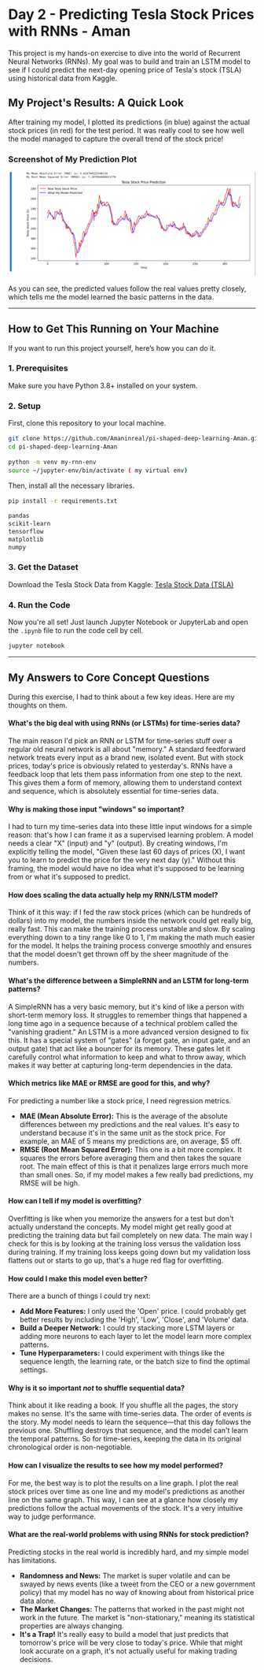 # Day 2 - Predicting Tesla Stock Prices with RNNs - Aman

This project is my hands-on exercise to dive into the world of Recurrent Neural Networks (RNNs). My goal was to build and train an LSTM model to see if I could predict the next-day opening price of Tesla's stock (TSLA) using historical data from Kaggle.

## My Project's Results: A Quick Look

After training my model, I plotted its predictions (in blue) against the actual stock prices (in red) for the test period. It was really cool to see how well the model managed to capture the overall trend of the stock price!

### Screenshot of My Prediction Plot

![Tesla Stock Prediction Plot](Screenshots/image.png)

As you can see, the predicted values follow the real values pretty closely, which tells me the model learned the basic patterns in the data.

---

## How to Get This Running on Your Machine

If you want to run this project yourself, here’s how you can do it.

### 1. Prerequisites
Make sure you have Python 3.8+ installed on your system.

### 2. Setup
First, clone this repository to your local machine.

```bash
git clone https://github.com/Amaninreal/pi-shaped-deep-learning-Aman.git
cd pi-shaped-deep-learning-Aman
```


```bash
python -m venv my-rnn-env
source ~/jupyter-env/bin/activate ( my virtual env)
```

Then, install all the necessary libraries.

```bash
pip install -r requirements.txt
```
```
pandas
scikit-learn
tensorflow
matplotlib
numpy
```

### 3. Get the Dataset
Download the Tesla Stock Data from Kaggle: [Tesla Stock Data (TSLA)](https://www.kaggle.com/datasets/rpaguirregabiria/tesla-stock-data-updated-till-2023)


### 4. Run the Code
Now you're all set! Just launch Jupyter Notebook or JupyterLab and open the `.ipynb` file to run the code cell by cell.

```bash
jupyter notebook
```

---

## My Answers to Core Concept Questions

During this exercise, I had to think about a few key ideas. Here are my thoughts on them.

#### What's the big deal with using RNNs (or LSTMs) for time-series data?
The main reason I'd pick an RNN or LSTM for time-series stuff over a regular old neural network is all about "memory." A standard feedforward network treats every input as a brand new, isolated event. But with stock prices, today's price is obviously related to yesterday's. RNNs have a feedback loop that lets them pass information from one step to the next. This gives them a form of memory, allowing them to understand context and sequence, which is absolutely essential for time-series data.

#### Why is making those input "windows" so important?
I had to turn my time-series data into these little input windows for a simple reason: that's how I can frame it as a supervised learning problem. A model needs a clear "X" (input) and "y" (output). By creating windows, I'm explicitly telling the model, "Given these last 60 days of prices (X), I want you to learn to predict the price for the very next day (y)." Without this framing, the model would have no idea what it's supposed to be learning from or what it's supposed to predict.

#### How does scaling the data actually help my RNN/LSTM model?
Think of it this way: if I fed the raw stock prices (which can be hundreds of dollars) into my model, the numbers inside the network could get really big, really fast. This can make the training process unstable and slow. By scaling everything down to a tiny range like 0 to 1, I'm making the math much easier for the model. It helps the training process converge smoothly and ensures that the model doesn't get thrown off by the sheer magnitude of the numbers.

#### What's the difference between a SimpleRNN and an LSTM for long-term patterns?
A SimpleRNN has a very basic memory, but it's kind of like a person with short-term memory loss. It struggles to remember things that happened a long time ago in a sequence because of a technical problem called the "vanishing gradient." An LSTM is a more advanced version designed to fix this. It has a special system of "gates" (a forget gate, an input gate, and an output gate) that act like a bouncer for its memory. These gates let it carefully control what information to keep and what to throw away, which makes it way better at capturing long-term dependencies in the data.

#### Which metrics like MAE or RMSE are good for this, and why?
For predicting a number like a stock price, I need regression metrics.
*   **MAE (Mean Absolute Error):** This is the average of the absolute differences between my predictions and the real values. It's easy to understand because it's in the same unit as the stock price. For example, an MAE of 5 means my predictions are, on average, $5 off.
*   **RMSE (Root Mean Squared Error):** This one is a bit more complex. It squares the errors before averaging them and then takes the square root. The main effect of this is that it penalizes large errors much more than small ones. So, if my model makes a few really bad predictions, my RMSE will be high.

#### How can I tell if my model is overfitting?
Overfitting is like when you memorize the answers for a test but don't actually understand the concepts. My model might get really good at predicting the training data but fail completely on new data. The main way I check for this is by looking at the training loss versus the validation loss during training. If my training loss keeps going down but my validation loss flattens out or starts to go up, that's a huge red flag for overfitting.

#### How could I make this model even better?
There are a bunch of things I could try next:
*   **Add More Features:** I only used the 'Open' price. I could probably get better results by including the 'High', 'Low', 'Close', and 'Volume' data.
*   **Build a Deeper Network:** I could try stacking more LSTM layers or adding more neurons to each layer to let the model learn more complex patterns.
*   **Tune Hyperparameters:** I could experiment with things like the sequence length, the learning rate, or the batch size to find the optimal settings.

#### Why is it so important *not* to shuffle sequential data?
Think about it like reading a book. If you shuffle all the pages, the story makes no sense. It's the same with time-series data. The order of events *is* the story. My model needs to learn the sequence—that this day follows the previous one. Shuffling destroys that sequence, and the model can't learn the temporal patterns. So for time-series, keeping the data in its original chronological order is non-negotiable.

#### How can I visualize the results to see how my model performed?
For me, the best way is to plot the results on a line graph. I plot the real stock prices over time as one line and my model's predictions as another line on the same graph. This way, I can see at a glance how closely my predictions follow the actual movements of the stock. It's a very intuitive way to judge performance.

#### What are the real-world problems with using RNNs for stock prediction?
Predicting stocks in the real world is incredibly hard, and my simple model has limitations.
*   **Randomness and News:** The market is super volatile and can be swayed by news events (like a tweet from the CEO or a new government policy) that my model has no way of knowing about from historical price data alone.
*   **The Market Changes:** The patterns that worked in the past might not work in the future. The market is "non-stationary," meaning its statistical properties are always changing.
*   **It's a Trap!** It's really easy to build a model that just predicts that tomorrow's price will be very close to today's price. While that might look accurate on a graph, it's not actually useful for making trading decisions.